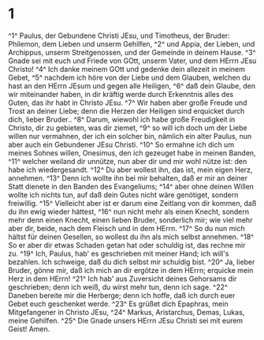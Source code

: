 # 1
^1^ Paulus, der Gebundene Christi JEsu, und Timotheus, der Bruder: Philemon, dem Lieben und unserm Gehilfen, ^2^ und Appia, der Lieben, und Archippus, unserm Streitgenossen, und der Gemeinde in deinem Hause. ^3^ Gnade sei mit euch und Friede von GOtt, unserm Vater, und dem HErrn JEsu Christo! ^4^ Ich danke meinem GOtt und gedenke dein allezeit in meinem Gebet, ^5^ nachdem ich höre von der Liebe und dem Glauben, welchen du hast an den HErrn JEsum und gegen alle Heiligen, ^6^ daß dein Glaube, den wir miteinander haben, in dir kräftig werde durch Erkenntnis alles des Guten, das ihr habt in Christo JEsu. ^7^ Wir haben aber große Freude und Trost an deiner Liebe; denn die Herzen der Heiligen sind erquicket durch dich, lieber Bruder.. ^8^ Darum, wiewohl ich habe große Freudigkeit in Christo, dir zu gebieten, was dir ziemet, ^9^ so will ich doch um der Liebe willen nur vermahnen, der ich ein solcher bin, nämlich ein alter Paulus, nun aber auch ein Gebundener JEsu Christi. ^10^ So ermahne ich dich um meines Sohnes willen, Onesimus, den ich gezeuget habe in meinen Banden, ^11^ welcher weiland dir unnütze, nun aber dir und mir wohl nütze ist: den habe ich wiedergesandt. ^12^ Du aber wollest ihn, das ist, mein eigen Herz, annehmen. ^13^ Denn ich wollte ihn bei mir behalten, daß er mir an deiner Statt dienete in den Banden des Evangeliums; ^14^ aber ohne deinen Willen wollte ich nichts tun, auf daß dein Gutes nicht wäre genötiget, sondern freiwillig. ^15^ Vielleicht aber ist er darum eine Zeitlang von dir kommen, daß du ihn ewig wieder hättest, ^16^ nun nicht mehr als einen Knecht, sondern mehr denn einen Knecht, einen lieben Bruder, sonderlich mir; wie viel mehr aber dir, beide, nach dem Fleisch und in dem HErrn. ^17^ So du nun mich hältst für deinen Gesellen, so wollest du ihn als mich selbst annehmen. ^18^ So er aber dir etwas Schaden getan hat oder schuldig ist, das rechne mir zu. ^19^ Ich, Paulus, hab' es geschrieben mit meiner Hand; ich will's bezahlen. Ich schweige, daß du dich selbst mir schuldig bist. ^20^ Ja, lieber Bruder, gönne mir, daß ich mich an dir ergötze in dem HErrn; erquicke mein Herz in dem HErrn! ^21^ Ich hab' aus Zuversicht deines Gehorsams dir geschrieben; denn ich weiß, du wirst mehr tun, denn ich sage. ^22^ Daneben bereite mir die Herberge; denn ich hoffe, daß ich durch euer Gebet euch geschenket werde. ^23^ Es grüßet dich Epaphras, mein Mitgefangener in Christo JEsu, ^24^ Markus, Aristarchus, Demas, Lukas, meine Gehilfen. ^25^ Die Gnade unsers HErrn JEsu Christi sei mit eurem Geist! Amen.